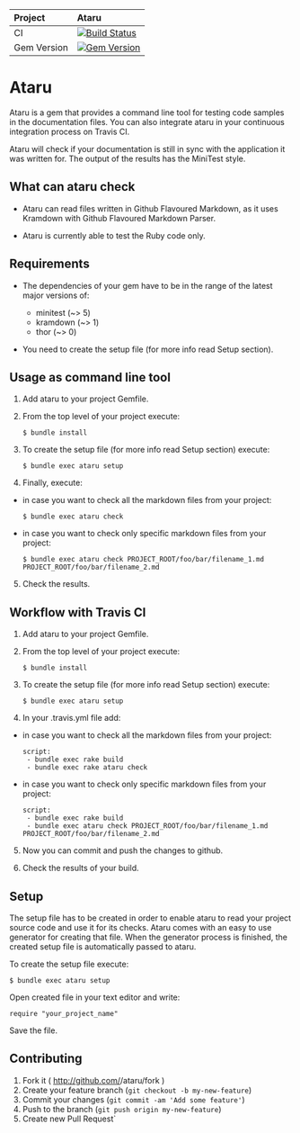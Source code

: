 | Project         | Ataru
|:----------------|:--------------------------------------------------
| CI              | [![Build Status](https://travis-ci.org/CodePadawans/ataru.svg?branch=master)](https://travis-ci.org/CodePadawans/ataru)
| Gem Version     | [![Gem Version](https://badge.fury.io/rb/ataru.svg)](http://badge.fury.io/rb/ataru)

# Ataru

Ataru is a gem that provides a command line tool for testing code samples in the documentation files.
You can also integrate ataru in your continuous integration process on Travis CI.

Ataru will check if your documentation is still in sync with the application it was written for.
The output of the results has the MiniTest style.

## What can ataru check

- Ataru can read files written in Github Flavoured Markdown, as it uses Kramdown with Github Flavoured Markdown Parser.

- Ataru is currently able to test the Ruby code only.

## Requirements

- The dependencies of your gem have to be in the range of the latest major versions of:

    - minitest (~> 5)
    - kramdown (~> 1)
    - thor (~> 0)

- You need to create the setup file (for more info read Setup section).

## Usage as command line tool

1. Add ataru to your project Gemfile.

2. From the top level of your project execute:

    `$ bundle install`

3. To create the setup file (for more info read Setup section) execute:

    `$ bundle exec ataru setup`

4. Finally, execute:

- in case you want to check all the markdown files from your project:

    `$ bundle exec ataru check`

- in case you want to check only specific markdown files from your project:

    `$ bundle exec ataru check PROJECT_ROOT/foo/bar/filename_1.md PROJECT_ROOT/foo/bar/filename_2.md`

5. Check the results.

## Workflow with Travis CI

1. Add ataru to your project Gemfile.

2. From the top level of your project execute:

    `$ bundle install`

3. To create the setup file (for more info read Setup section) execute:

    `$ bundle exec ataru setup`

4. In your .travis.yml file add:

- in case you want to check all the markdown files from your project:

    ```
    script:
     - bundle exec rake build
     - bundle exec rake ataru check
     ```

- in case you want to check only specific markdown files from your project:

    ```
    script:
     - bundle exec rake build
     - bundle exec ataru check PROJECT_ROOT/foo/bar/filename_1.md PROJECT_ROOT/foo/bar/filename_2.md
     ```

5. Now you can commit and push the changes to github.

6. Check the results of your build. 


## Setup

The setup file has to be created in order to enable ataru to read your project source code and use it for its checks.
Ataru comes with an easy to use generator for creating that file. When the generator process is finished, the created
setup file is automatically passed to ataru.

To create the setup file execute:
    
    $ bundle exec ataru setup
    
Open created file in your text editor and write:
    
    require "your_project_name"
    
Save the file.    

## Contributing

1. Fork it ( http://github.com/<my-github-username>/ataru/fork )
2. Create your feature branch (`git checkout -b my-new-feature`)
3. Commit your changes (`git commit -am 'Add some feature'`)
4. Push to the branch (`git push origin my-new-feature`)
5. Create new Pull Request`
